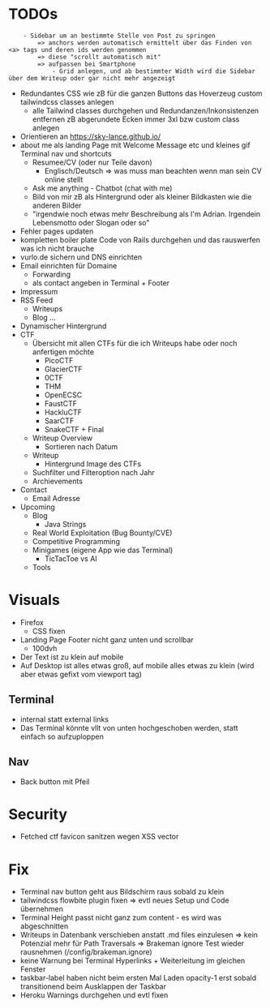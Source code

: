 # TODOs

        - Sidebar um an bestimmte Stelle von Post zu springen
            => anchors werden automatisch ermittelt über das Finden von <a> tags und deren ids werden genommen
            => diese "scrollt automatisch mit"
            => aufpassen bei Smartphone
                - Grid anlegen, und ab bestimmter Width wird die Sidebar über dem Writeup oder gar nicht mehr angezeigt

- Redundantes CSS wie zB für die ganzen Buttons das Hoverzeug custom tailwindcss classes anlegen
    - alle Tailwind classes durchgehen und Redundanzen/Inkonsistenzen entfernen zB abgerundete Ecken immer 3xl bzw custom class anlegen
- Orientieren an https://sky-lance.github.io/
- about me als landing Page mit Welcome Message etc und kleines gif Terminal nav und shortcuts
    - Resumee/CV (oder nur Teile davon)
        - Englisch/Deutsch
        => was muss man beachten wenn man sein CV online stellt
    - Ask me anything - Chatbot (chat with me)
    - Bild von mir zB als Hintergrund oder als kleiner Bildkasten wie die anderen Bilder
    - "irgendwie noch etwas mehr Beschreibung als I'm Adrian. Irgendein Lebensmotto oder Slogan oder so"
- Fehler pages updaten
- kompletten boiler plate Code von Rails durchgehen und das rauswerfen was ich nicht brauche
- vurlo.de sichern und DNS einrichten
- Email einrichten für Domaine
    - Forwarding
    - als contact angeben in Terminal + Footer
- Impressum
- RSS Feed
    - Writeups
    - Blog
    ...
- Dynamischer Hintergrund
- CTF
    - Übersicht mit allen CTFs für die ich Writeups habe oder noch anfertigen möchte
        - PicoCTF
        - GlacierCTF
        - 0CTF
        - THM
        - OpenECSC
        - FaustCTF
        - HackluCTF
        - SaarCTF
        - SnakeCTF + Final
    - Writeup Overview
        - Sortieren nach Datum
    - Writeup
        - Hintergrund Image des CTFs
    - Suchfilter und Filteroption nach Jahr
    - Archievements
- Contact
    - Email Adresse
- Upcoming
    - Blog
        - Java Strings
    - Real World Exploitation (Bug Bounty/CVE)
    - Competitive Programming
    - Minigames (eigene App wie das Terminal)
        - TicTacToe vs AI
    - Tools

# Visuals
- Firefox
    - CSS fixen
- Landing Page Footer nicht ganz unten und scrollbar
    - 100dvh
- Der Text ist zu klein auf mobile
- Auf Desktop ist alles etwas groß, auf mobile alles etwas zu klein (wird aber etwas gefixt vom viewport tag)
## Terminal
- internal statt external links
- Das Terminal könnte vllt von unten hochgeschoben werden, statt einfach so aufzuploppen
## Nav
- Back button mit Pfeil

# Security
- Fetched ctf favicon sanitzen wegen XSS vector

# Fix
- Terminal nav button geht aus Bildschirm raus sobald zu klein
- tailwindcss flowbite plugin fixen
    => evtl neues Setup und Code übernehmen
- Terminal Height passt nicht ganz zum content - es wird was abgeschnitten
- Writeups in Datenbank verschieben anstatt .md files einzulesen
    => kein Potenzial mehr für Path Traversals
    => Brakeman ignore Test wieder rausnehmen (/config/brakeman.ignore)
- keine Warnung bei Terminal Hyperlinks + Weiterleitung im gleichen Fenster
- taskbar-label haben nicht beim ersten Mal Laden opacity-1 erst sobald transitionend beim Ausklappen der Taskbar
- Heroku Warnings durchgehen und evtl fixen
